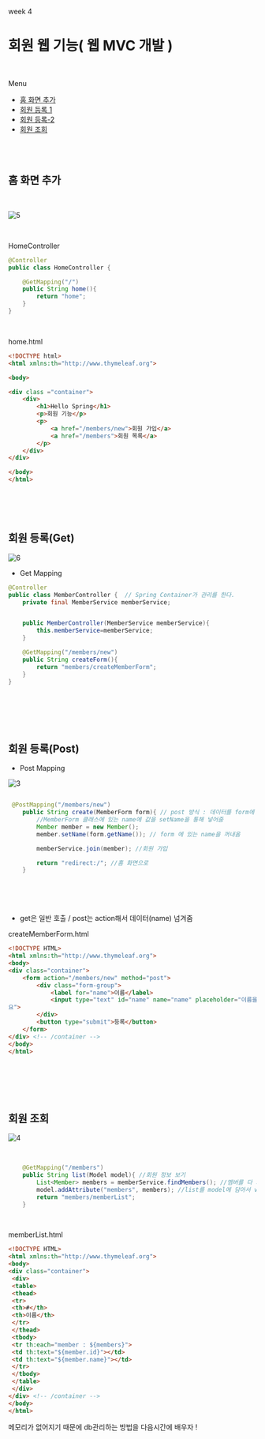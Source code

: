 week 4
# 회원 웹 기능( 웹 MVC 개발 )

</br>

Menu

 - [홈 화면 추가](#홈-화면-추가)
 - [회원 등록 1](#회원-등록(Get))
 - [회원 등록-2](#회원-등록(Post))
 - [회원 조회](#회원-조회)

</br></br>

## 홈 화면 추가

</br>

![5](https://user-images.githubusercontent.com/40445477/94328895-464eec00-fff1-11ea-988c-0b02e25c31b9.PNG)

</br>


HomeController
```java
@Controller
public class HomeController {

    @GetMapping("/")
    public String home(){
        return "home";
    }
}
```
</br>

home.html
```html
<!DOCTYPE html>
<html xmlns:th="http://www.thymeleaf.org">

<body>

<div class ="container">
    <div>
        <h1>Hello Spring</h1>
        <p>회원 기능</p>
        <p>
            <a href="/members/new">회원 가입</a>
            <a href="/members">회원 목록</a>
        </p>
    </div>
</div>

</body>
</html>
```
</br>
</br>
</br>

## 회원 등록(Get)


![6](https://user-images.githubusercontent.com/40445477/94328899-5070ea80-fff1-11ea-9887-14bd9f27a675.PNG)


- Get Mapping

```java
@Controller
public class MemberController {  // Spring Container가 관리를 한다.
    private final MemberService memberService;


    public MemberController(MemberService memberService){
        this.memberService=memberService;
    }

    @GetMapping("/members/new")
    public String createForm(){
        return "members/createMemberForm";
    }
}
```
</br></br></br></br>




## 회원 등록(Post)

 - Post Mapping



![3](https://user-images.githubusercontent.com/40445477/94328805-86fa3580-fff0-11ea-95bc-9aafe35b75b6.PNG)


```java

 @PostMapping("/members/new")
    public String create(MemberForm form){ // post 방식 : 데이터를 form에 넣어서 이동
        //MemberForm 클래스에 있는 name에 값을 setName을 통해 넣어줌
        Member member = new Member();
        member.setName(form.getName()); // form 에 있는 name을 꺼내옴

        memberService.join(member); //회원 가입

        return "redirect:/"; //홈 화면으로
    }
```
</br></br></br>


- get은 일반 호출 / post는 action해서 데이터(name) 넘겨줌


createMemberForm.html
```html
<!DOCTYPE HTML>
<html xmlns:th="http://www.thymeleaf.org">
<body>
<div class="container">
    <form action="/members/new" method="post">
        <div class="form-group">
            <label for="name">이름</label>
            <input type="text" id="name" name="name" placeholder="이름을 입력하세
요">
        </div>
        <button type="submit">등록</button>
    </form>
</div> <!-- /container -->
</body>
</html>
```

</br>
</br>
</br></br>



## 회원 조회

![4](https://user-images.githubusercontent.com/40445477/94328808-89f52600-fff0-11ea-8e43-ca42d34d7d2f.PNG)


</br>

```java
    @GetMapping("/members")
    public String list(Model model){ //회원 정보 보기
        List<Member> members = memberService.findMembers(); //멤버를 다 가져옴
        model.addAttribute("members", members); //list를 model에 담아서 viewtemplate에 넘김
        return "members/memberList";
    }
```
</br>

memberList.html
```html
<!DOCTYPE HTML>
<html xmlns:th="http://www.thymeleaf.org">
<body>
<div class="container">
 <div>
 <table>
 <thead>
 <tr>
 <th>#</th>
 <th>이름</th>
 </tr>
 </thead>
 <tbody>
 <tr th:each="member : ${members}">
 <td th:text="${member.id}"></td>
 <td th:text="${member.name}"></td>
 </tr>
 </tbody>
 </table>
 </div>
</div> <!-- /container -->
</body>
</html>
```

메모리가 없어지기 때문에 db관리하는 방법을 다음시간에 배우자 !
